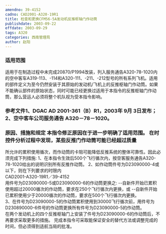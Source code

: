 ```yaml
---
amendno: 39-4152  
cadno: CAD2001-A320-19R1  
title: 检查和更换CFM56-5A发动机反推枢轴门作动筒  
publishdate: 2003-09-22  
effdate: 2003-09-29  
tags: A320  
categories: 西南管理局  
author: 赵阳  
---
```

  
### 适用范围  
适用于在制造过程中未完成20870/P1994改装，列入服务通告A320-78-1020内的空中客车A319-113、-114和A320-111、-211、-212型号的所有系列飞机。适用的部件定义为至今仍然安装于其原始的发动机/飞机上的反推枢轴门作动筒。如果不能确认部件的原始状态，同时可能已经更换过适用于本指令的反推枢轴门作动筒，那么营运人必须将整个机队视为受本指令影响。  
  
<!--more-->  
### 参考文件1、DGAC AD 2001-361（B）R1，2003年 9月 3日发布； 2、空中客车公司服务通告 A320－78－1020。  
  
### 原因、措施和规定 本指令修正原因在于进一步明确了适用范围。 在时控件分析过程中发现，某些反推门作动筒可能已经超过质量  
所允许的累积使用循次，而作动筒的卡阻可能降低反推系统的整体可靠性。因此必须完成下列措施: 1、在本指令生效后500个飞行循次内，按空客服务通告A320-78-1020给出的说明识别所有反推作动筒。 2、如作动筒件号为D23090000-4或以下，则在下列要求的时限内  
  CAD2001-A320-19R1／39-4152  
用件号为D23090000-5或D23090000-6的作动筒更换之: --自新件开始已累积使用超过20000循次的作动筒，要求在250个飞行循次内更换，或 --自新件开始已累积使用少于20000循次的作动筒，要求在500个飞行循次内更换。  
3、在件号为D23090000-5的作动筒累积使用到30000飞行循次前，用件号为D230890000-6件号的作动筒更换所有件号为D23090000-5的作动筒。  
在两个发动机上的四个反推枢轴门上安装了件号为D23090000-6的作动筒后，不再要求采取更多的措施。 完成本指令可采取能保证安全的替代方法或调整完成的时间，但必须得到适航当局的批准。  
